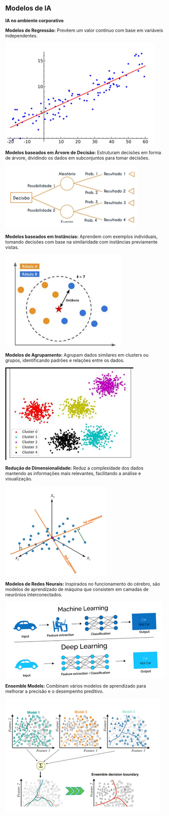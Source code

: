 ## Modelos de IA

**IA no ambiente corporativo**

**Modelos de Regressão:** Prevêem um valor contínuo com base em variáveis independentes.

![Modelos de Regressão](./imagens/regressao.png)

**Modelos baseados em Árvore de Decisão:** Estruturam decisões em forma de árvore, dividindo os dados em subconjuntos para tomar decisões.

![Árvore de Decisão](./imagens/arvore-decisao.png)

**Modelos baseados em Instâncias:** Aprendem com exemplos individuais, tomando decisões com base na similaridade com instâncias previamente vistas.

![Instâncias](./imagens/instancias.png)

**Modelos de Agrupamento:** Agrupam dados similares em clusters ou grupos, identificando padrões e relações entre os dados.

![Agrupamento](./imagens/agrupamento.png)

**Redução de Dimensionalidade:** Reduz a complexidade dos dados mantendo as informações mais relevantes, facilitando a análise e visualização.

![Redução de Dimensionalidade](./imagens/dimensionalidade.png)

**Modelos de Redes Neurais:** Inspirados no funcionamento do cérebro, são modelos de aprendizado de máquina que consistem em camadas de neurônios interconectados.

![Modelos de Redes Neurais](./imagens/ml-vs-dpl.png)

**Ensemble Models:** Combinam vários modelos de aprendizado para melhorar a precisão e o desempenho preditivo.

![Ensemble Models](./imagens/ensemble.png)
